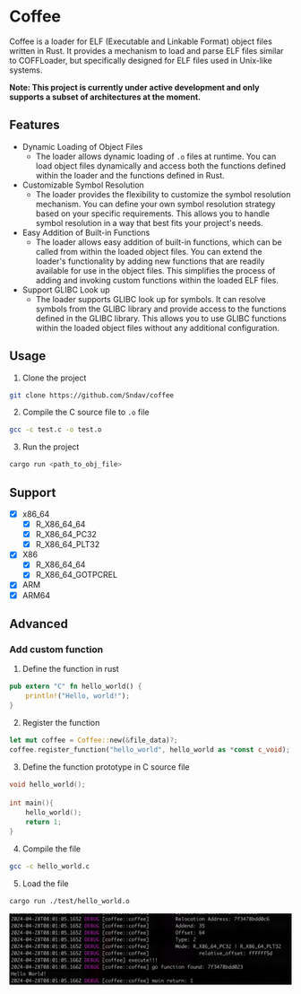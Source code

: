 # Coffee

Coffee is a loader for ELF (Executable and Linkable Format) object files written in Rust. It provides a mechanism to load and parse ELF files similar to COFFLoader, but specifically designed for ELF files used in Unix-like systems.

**Note: This project is currently under active development and only supports a subset of architectures at the moment.**

## Features

- Dynamic Loading of Object Files
  - The loader allows dynamic loading of `.o` files at runtime. You can load object files dynamically and access both the functions defined within the loader and the functions defined in Rust.
- Customizable Symbol Resolution
  - The loader provides the flexibility to customize the symbol resolution mechanism. You can define your own symbol resolution strategy based on your specific requirements. This allows you to handle symbol resolution in a way that best fits your project's needs.
- Easy Addition of Built-in Functions
  - The loader allows easy addition of built-in functions, which can be called from within the loaded object files. You can extend the loader's functionality by adding new functions that are readily available for use in the object files. This simplifies the process of adding and invoking custom functions within the loaded ELF files.
- Support GLIBC Look up
  - The loader supports GLIBC look up for symbols. It can resolve symbols from the GLIBC library and provide access to the functions defined in the GLIBC library. This allows you to use GLIBC functions within the loaded object files without any additional configuration.
## Usage

1. Clone the project

```bash
git clone https://github.com/Sndav/coffee
```

2. Compile the C source file to `.o` file

```bash
gcc -c test.c -o test.o
```

3. Run the project

```bash
cargo run <path_to_obj_file>
```



## Support

- [x] x86_64
  - [x] R_X86_64_64
  - [x] R_X86_64_PC32
  - [x] R_X86_64_PLT32
- [x] X86
  - [x] R_X86_64_64
  - [x] R_X86_64_GOTPCREL
- [x] ARM
- [x] ARM64

## Advanced

### Add custom function

1. Define the function in rust

```rust
pub extern "C" fn hello_world() {
    println!("Hello, world!");
}
```

2. Register the function

```rust
let mut coffee = Coffee::new(&file_data)?;
coffee.register_function("hello_world", hello_world as *const c_void);
```

3. Define the function prototype in C source file

```c
void hello_world();

int main(){
    hello_world();
    return 1;
}
```

4. Compile the file

```bash
gcc -c hello_world.c
```

5. Load the file

```bash
cargo run ./test/hello_world.o
```

![run.png](./images/run.png)